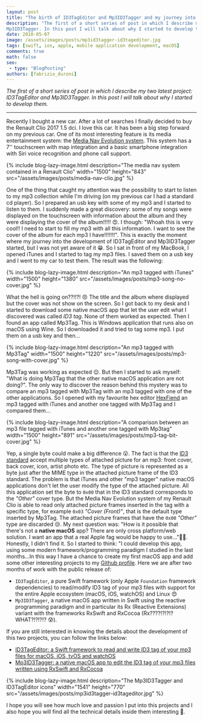 ```yaml
---
layout: post
title: "The birth of ID3TagEditor and Mp3ID3Tagger and my journey into the ID3 tag standard"
description: "The first of a short series of post in which I describe my two latest project: ID3TagEditor and 
Mp3ID3Tagger. In this post I will talk about why I started to develop them."
date: 2018-05-07
image: /assets/images/posts/mp3id3tagger-id3tageditor.jpg
tags: [swift, ios, apple, mobile application development, macOS]
comments: true
math: false
seo:
 - type: "BlogPosting"
authors: [fabrizio_duroni] 
---
```


*The first of a short series of post in which I describe my two latest project: ID3TagEditor and Mp3ID3Tagger. In this post I will talk about why I started to develop them.*

---

Recently I bought a new car. After a lot of searches I finally decided to buy the Renault Clio 2017 1.5 dci. I love this
car. It has been a big step forward on my previous car. One of its most interesting feature is its media
entertainment system: the [Media Nav Evolution system](https://www.renault.co.uk/renault-easy-connect/media-nav-evolution.html#fonctionnalites "Media Nav Evolution"). This system has a 7'' touchscreen with map integration and a basic smartphone integration with Siri voice recognition and phone call support.

{% include blog-lazy-image.html description="The media nav system contained in a Renault Clio" width="1500" height="843" src="/assets/images/posts/media-nav-clio.jpg" %}

One of the thing that caught my attention was the possibility to start to listen to my mp3 collection while I'm driving (on my previous car I had a standard cd player). So I prepared an usb key with some of my mp3 and I started to listen to them.
I suddenly made a great discovery: some of my songs were displayed on the touchscreen with information about the album and they were displaying the cover of the album!!!!! :heart_eyes:. I though: "Whoah this is very cool!! I need to start to fill my mp3 with all this information. I want to see the cover of the album for each mp3 I have!!!!!!!". This is exactly the moment where my journey into the development of ID3TagEditor and Mp3ID3Tagger started, but I was not yet aware of it :grin:. So I sat in front of my MacBook, I opened iTunes and I started to tag my mp3 files. I saved them on a usb key and I went to my car to test them. The result was the following:

{% include blog-lazy-image.html description="An mp3 tagged with iTunes" width="1500" height="1380" src="/assets/images/posts/mp3-song-no-cover.jpg" %}

What the hell is going on??!!?! :angry: The title and the album where displayed but the cover was not show on the screen. So I got back to my desk and I started to download some native macOS app that let the user edit what I discovered was called *ID3 tag*. None of them worked as expected. Then I found an app called Mp3Tag. This is Windows application that runs also on macOS using Wine. So I downloaded it and tried to tag some mp3. I put them on a usb key and then...

{% include blog-lazy-image.html description="An mp3 tagged with Mp3Tag" width="1500" height="1220" src="/assets/images/posts/mp3-song-with-cover.jpg" %}

Mp3Tag was working as expected :relieved:. But then I started to ask myself: "What is doing Mp3Tag that the other native
macOS application are not doing?". The only way to discover the reason behind this mystery was to compare an mp3 tagged
with Mp3Tag with an mp3 tagged with one of the other applications. So I opened with my favourite hex editor [HexFiend](https://ridiculousfish.com/hexfiend/ "an hex editor") an mp3 tagged with iTunes and another one tagged with Mp3Tag and I compared them...

{% include blog-lazy-image.html description="A comparison between an mp3 file tagged with iTunes and another one tagged with Mp3tag" width="1500" height="891" src="/assets/images/posts/mp3-tag-bit-cover.jpg" %}

Yep, a single byte could make a big difference :open_mouth:. The fact is that the [ID3 standard](http://id3.org/d3v2.3.0 "ID3 standard") accept multiple types of attached picture for an mp3: front cover, back cover, icon, artist photo etc. The type of picture is represented as a byte just after the MIME type in the attached picture frame of the ID3 standard. The problem is that iTunes and other "mp3 tagger" native macOS applications don't let the user modify the type of the attached picture. All this application set the byte to `0x00` that in the ID3 standard corresponds to the *"Other"* cover type. But the Media Nav Evolution system of my Renault Clio is able to read only attached picture frames inserted in the tag with a specific type, for example `0x03` *"Cover (Front)"*, that is the default type inserted by Mp3Tag. The attached picture frames that have the `0x00` *"Other"* type are discarded :unamused:. My next question was: "How is it possible that there's not a **native macOS** app? There are only cross  platform/web solution. I want an app that a real Apple fag would be happy to use...":apple::stuck_out_tongue:. Honestly, I didn't find it. So I started to think: "I could develop this app, using some modern framework/programming paradigm I studied in the last months...In this way I have a chance to create my first macOS app and add some other interesting projects to my [Github profile](https://github.com/chicio/ "chicio github"). Here we are after two months of work with the public release of:

* `ID3TagEditor`, a pure Swift framework (only Apple `Foundation` framework dependencies) to read/modify ID3 tag of your mp3 files with support for the entire Apple ecosystem (macOS, iOS, watchOS) and Linux :heart_eyes:
* `Mp3ID3Tagger`, a native macOS app written in Swift using the reactive programming paradigm and in particular its
  Rx (Reactive Extensions) variant with the frameworks RxSwift and RxCocoa (Rx????!?!?!? WHAT?!?!?!? :cold_sweat:).
  
If you are still interested in knowing the details about the development of this two projects, you can follow the links below:

* [ID3TagEditor: a Swift framework to read and write ID3 tag of your mp3 files for macOS, iOS, tvOS and watchOS](/2018/05/08/id3tageditor-swift-read-write-id3-tag-mp3.html "id3 tag swift")  
* [Mp3ID3Tagger: a native macOS app to edit the ID3 tag of your mp3 files written using RxSwift and RxCocoa](/2018/05/09/mp3id3tagger-macos-tag-mp3-id3-rxswift-rxcocoa.html "mp3 tag macos rxswift rxcocoa")

{% include blog-lazy-image.html description="The Mp3ID3Tagger and ID3TagEditor icons" width="1541" height="770" src="/assets/images/posts/mp3id3tagger-id3tageditor.jpg" %}

I hope you will see how much love and passion I put into this projects and I also hope you will find all the technical details inside them interesting :sparkling_heart:.
